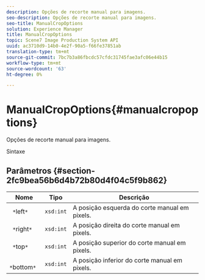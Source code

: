 ```yaml
---
description: Opções de recorte manual para imagens.
seo-description: Opções de recorte manual para imagens.
seo-title: ManualCropOptions
solution: Experience Manager
title: ManualCropOptions
topic: Scene7 Image Production System API
uuid: ac3710d9-14b0-4e2f-90a5-f66fe37851ab
translation-type: tm+mt
source-git-commit: 7bc7b3a86fbcdc57cfdc31745fae3afc06e44b15
workflow-type: tm+mt
source-wordcount: '63'
ht-degree: 0%

---
```



# ManualCropOptions{#manualcropoptions}

Opções de recorte manual para imagens.

Sintaxe

## Parâmetros {#section-2fc9bea56b6d4b72b80d4f04c5f9b862}

| Nome | Tipo | Descrição |
|---|---|---|
| ` *`left`*` | `xsd:int` | A posição esquerda do corte manual em pixels. |
| ` *`right`*` | `xsd:int` | A posição direita do corte manual em pixels. |
| ` *`top`*` | `xsd:int` | A posição superior do corte manual em pixels. |
| ` *`bottom`*` | `xsd:int` | A posição inferior do corte manual em pixels. |

